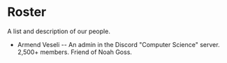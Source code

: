 # Roster
A list and description of our people.

- Armend Veseli
-- An admin in the Discord "Computer Science" server. 2,500+ members. Friend of Noah Goss.
